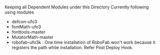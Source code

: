 Keeping all Dependent Modules under this Directory
Currently following using modules
* defcon-ufo3
* fontMath-ufo3
* fonttools-master
* MutatorMath-master
* robofab-ufo3k  : One time installation of RoboFab won't work because it registers the path while installation. Refer Post Deploy Hook.
